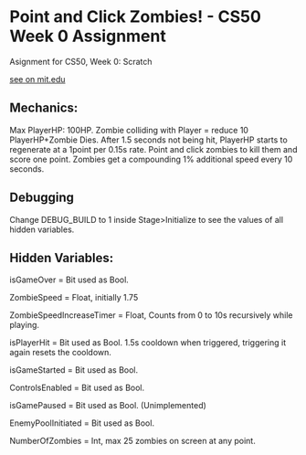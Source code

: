 # Point and Click Zombies! - CS50 Week 0 Assignment
Asignment for CS50, Week 0: Scratch

[see on mit.edu](https://scratch.mit.edu/projects/915442199/)

## Mechanics: 
Max PlayerHP: 100HP.
Zombie colliding with Player = reduce 10 PlayerHP+Zombie Dies.
After 1.5 seconds not being hit, PlayerHP starts to regenerate at a 1point per 0.15s rate.
Point and click zombies to kill them and score one point.
Zombies get a compounding 1% additional speed every 10 seconds.

## Debugging

Change DEBUG_BUILD to 1 inside Stage>Initialize to see the values of all hidden variables.

## Hidden Variables:
isGameOver = Bit used as Bool.

ZombieSpeed = Float, initially 1.75

ZombieSpeedIncreaseTimer = Float, Counts from 0 to 10s recursively while playing.

isPlayerHit = Bit used as Bool. 1.5s cooldown when triggered, triggering it again resets the cooldown.

isGameStarted = Bit used as Bool.

ControlsEnabled = Bit used as Bool.

isGamePaused = Bit used as Bool. 
(Unimplemented)

EnemyPoolInitiated = Bit used as Bool.

NumberOfZombies = Int, max 25 zombies on screen at any point.
